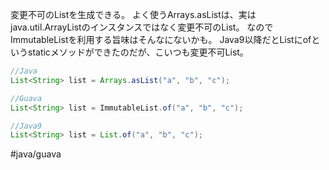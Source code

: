 変更不可のListを生成できる。
よく使うArrays.asListは、実はjava.util.ArrayListのインスタンスではなく変更不可のList。
なのでImmutableListを利用する旨味はそんなにないかも。
Java9以降だとListにofというstaticメソッドができたのだが、こいつも変更不可List。
```java
//Java
List<String> list = Arrays.asList("a", "b", "c");

//Guava
List<String> list = ImmutableList.of("a", "b", "c");

//Java9
List<String> list = List.of("a", "b", "c");
```
#java/guava 